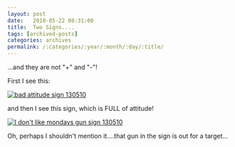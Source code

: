 ```yaml
---
layout: post
date:	2010-05-22 08:31:00
title:  Two Signs....
tags: [archived-posts]
categories: archives
permalink: /:categories/:year/:month/:day/:title/
---
```

...and they are not "+" and "-"!

First I see this:

<a href="http://s967.photobucket.com/albums/ae160/pedoral/?action=view&current=IMG_5178.jpg" target="_blank"><img src="http://i967.photobucket.com/albums/ae160/pedoral/IMG_5178.jpg" border="0" alt="bad attitude sign 130510"></a>

and then I see this sign, which is FULL of attitude!

<a href="http://s967.photobucket.com/albums/ae160/pedoral/?action=view&current=IMG_5177.jpg" target="_blank"><img src="http://i967.photobucket.com/albums/ae160/pedoral/IMG_5177.jpg" border="0" alt="I don't like mondays gun sign 130510"></a>

Oh, perhaps I shouldn't mention it....that gun in the sign is out for a target...

